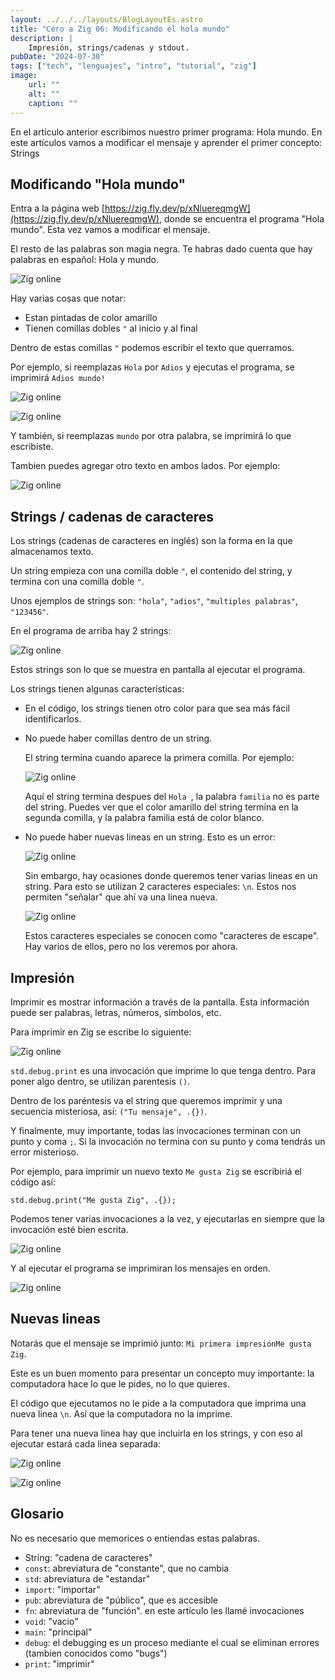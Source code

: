 ```yaml
---
layout: ../../../layouts/BlogLayoutEs.astro
title: "Cero a Zig 06: Modificando el hola mundo"
description: |
    Impresión, strings/cadenas y stdout.
pubDate: "2024-07-30"
tags: ["tech", "lenguajes", "intro", "tutorial", "zig"]
image: 
    url: ""
    alt: ""
    caption: ""
---
```


En el artículo anterior escribimos nuestro primer programa:
Hola mundo. En este artículos vamos a modificar el mensaje
y aprender el primer concepto: Strings


## Modificando "Hola mundo"

Entra a la página web
[https://zig.fly.dev/p/xNluereqmgW](https://zig.fly.dev/p/xNluereqmgW),
donde se encuentra el programa "Hola mundo". Esta vez vamos a modificar
el mensaje.

El resto de las palabras son magia negra. Te habras dado cuenta que
hay palabras en español: Hola y mundo.

![Zig online](/img/blog/es/tutorial/009-zig.jpg)

Hay varias cosas que notar:

- Estan pintadas de color amarillo
- Tienen comillas dobles `"` al inicio y al final

Dentro de estas comillas `"` podemos escribir el texto que querramos.

Por ejemplo, si reemplazas `Hola` por `Adios` y ejecutas el programa,
se imprimirá `Adios mundo!`

![Zig online](/img/blog/es/tutorial/010-zig.jpg)

![Zig online](/img/blog/es/tutorial/011-zig.jpg)

Y también, si reemplazas `mundo` por otra palabra, se imprimirá
lo que escribiste.

Tambien puedes agregar otro texto en ambos lados. Por ejemplo:

![Zig online](/img/blog/es/tutorial/012-zig.jpg)


## Strings / cadenas de caracteres

Los strings (cadenas de caracteres en inglés) son la forma
en la que almacenamos texto.

Un string empieza con una comilla doble `"`, el contenido
del string, y termina con una comilla doble `"`.

Unos ejemplos de strings son: `"hola"`, `"adios"`,
`"multiples palabras"`, `"123456"`.

En el programa de arriba hay 2 strings:

![Zig online](/img/blog/es/tutorial/013-zig.jpg)

Estos strings son lo que se muestra en pantalla al
ejecutar el programa.

Los strings tienen algunas características:

- En el código, los strings tienen otro color para que
    sea más fácil identificarlos.
- No puede haber comillas dentro de un string.
    
    El string termina cuando aparece la primera comilla.
    Por ejemplo:

    ![Zig online](/img/blog/es/tutorial/014-zig.jpg)

    Aquí el string termina despues del `Hola `, la palabra
    `familia` no es parte del string. Puedes ver que el
    color amarillo del string termina en la segunda comilla,
    y la palabra familia está de color blanco.

- No puede haber nuevas lineas en un string. Esto es un error:

    ![Zig online](/img/blog/es/tutorial/015-zig.jpg)

    Sin embargo, hay ocasiones donde queremos tener varias lineas
    en un string. Para esto se utilizan 2 caracteres especiales:
    `\n`. Estos nos permiten "señalar" que ahí va una linea nueva.

    ![Zig online](/img/blog/es/tutorial/016-zig.jpg)

    Estos caracteres especiales se conocen como "caracteres de escape".
    Hay varios de ellos, pero no los veremos por ahora.


## Impresión

Imprimir es mostrar información a través de la pantalla. Esta
información puede ser palabras, letras, números, símbolos, etc.

Para imprimir en Zig se escribe lo siguiente:

![Zig online](/img/blog/es/tutorial/017-zig.jpg)

`std.debug.print` es una invocación que imprime lo que tenga
dentro. Para poner algo dentro, se utilizan parentesis `()`.

Dentro de los paréntesis va el string que queremos imprimir
y una secuencia misteriosa, así: `("Tu mensaje", .{})`.

Y finalmente, muy importante, todas las invocaciones
terminan con un punto y coma `;`. Si la invocación
no termina con su punto y coma tendrás un error misterioso.

Por ejemplo, para imprimir un nuevo texto `Me gusta Zig`
se escribiriá el código así:

`std.debug.print("Me gusta Zig", .{});`

Podemos tener varias invocaciones a la vez, y ejecutarlas en
siempre que la invocación esté bien escrita.

![Zig online](/img/blog/es/tutorial/018-zig.jpg)

Y al ejecutar el programa se imprimiran los mensajes en orden.

![Zig online](/img/blog/es/tutorial/019-zig.jpg)


## Nuevas lineas

Notarás que el mensaje se imprimió junto: `Mi primera impresiónMe gusta Zig`.

Este es un buen momento para presentar un concepto muy importante:
la computadora hace lo que le pides, no lo que quieres.

El código que ejecutamos no le pide a la computadora que imprima
una nueva linea `\n`. Así que la computadora no la imprime.

Para tener una nueva linea hay que incluirla en los strings, y con
eso al ejecutar estará cada linea separada:

![Zig online](/img/blog/es/tutorial/020-zig.jpg)

![Zig online](/img/blog/es/tutorial/021-zig.jpg)



## Glosario

No es necesario que memorices o entiendas estas palabras.

- String: "cadena de caracteres"
- `const`: abreviatura de "constante", que no cambia
- `std`: abreviatura de "estandar"
- `import`: "importar"
- `pub`: abreviatura de "público", que es accesible
- `fn`: abreviatura de "función". en este artículo les llamé
    invocaciones
- `void`: "vacio"
- `main`: "principal"
- `debug`: el debugging es un proceso mediante el cual
    se eliminan errores (tambien conocidos como "bugs")
- `print`: "imprimir"


